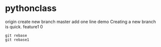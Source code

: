 # pythonclass
origin
create new branch
master add one line 
demo
Creating a new branch is quick.
feature1
0
~~~~
git rebase
git rebase1
